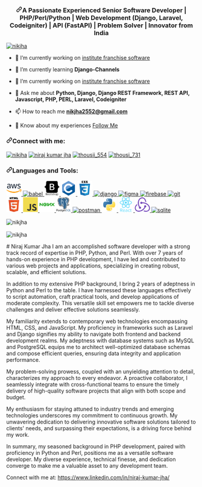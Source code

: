 <div class="Box mt-4 ">
  <div class="Box-body p-4">   
    
<h3 align="center" dir="auto"><a id="user-content-a-passionate-django--php-developer-from-india" class="anchor" aria-hidden="true" tabindex="-1" href="#a-passionate-django--php-developer-from-india"><svg class="octicon octicon-link" viewBox="0 0 16 16" version="1.1" width="16" height="16" aria-hidden="true"><path d="m7.775 3.275 1.25-1.25a3.5 3.5 0 1 1 4.95 4.95l-2.5 2.5a3.5 3.5 0 0 1-4.95 0 .751.751 0 0 1 .018-1.042.751.751 0 0 1 1.042-.018 1.998 1.998 0 0 0 2.83 0l2.5-2.5a2.002 2.002 0 0 0-2.83-2.83l-1.25 1.25a.751.751 0 0 1-1.042-.018.751.751 0 0 1-.018-1.042Zm-4.69 9.64a1.998 1.998 0 0 0 2.83 0l1.25-1.25a.751.751 0 0 1 1.042.018.751.751 0 0 1 .018 1.042l-1.25 1.25a3.5 3.5 0 1 1-4.95-4.95l2.5-2.5a3.5 3.5 0 0 1 4.95 0 .751.751 0 0 1-.018 1.042.751.751 0 0 1-1.042.018 1.998 1.998 0 0 0-2.83 0l-2.5 2.5a1.998 1.998 0 0 0 0 2.83Z"></path></svg></a>A Passionate Experienced Senior Software Developer | PHP/Perl/Python | Web Development (Django, Laravel, Codeigniter) | API (FastAPI) | Problem Solver | Innovator from India</h3>
<p align="left" dir="auto"> <a href="https://github.com/ryo-ma/github-profile-trophy"><img src="https://github-profile-trophy.vercel.app/?username=nikjha" alt="nikjha" data-canonical-src="https://github-profile-trophy.vercel.app/?username=nikjha" style="max-width: 100%;"></a> </p>
<ul dir="auto">
<li>
<p dir="auto">🔭 I’m currently working on <a href="https://github.com/nikjha/institute-franchise-software">institute franchise software</a></p>
</li>
<li>
<p dir="auto">🌱 I’m currently learning <strong>Django-Channels</strong></p>
</li>
<li>
<p dir="auto">🔭 I’m currently working on <a href="https://github.com/nikjha/institute-franchise-software">institute franchise software</a></p>
</li>
<li>
<p dir="auto">💬 Ask me about <strong>Python, Django, Django REST Framework, REST API, Javascript, PHP, PERL, Laravel, Codeigniter</strong></p>
</li>
<li>
<p dir="auto">📫 How to reach me <strong><a href="mailto:nikjha2552@gmail.com">nikjha2552@gmail.com</a></strong></p>
</li>
<li>
<p dir="auto">📄 Know about my experiences <a href="[https://flowcv.me/thouseef](https://www.linkedin.com/in/niraj-kumar-jha/)" rel="nofollow">Follow Me</a></p>
</li>

</ul>
<h3 align="left" dir="auto"><a id="user-content-connect-with-me" class="anchor" aria-hidden="true" tabindex="-1" href="#connect-with-me"><svg class="octicon octicon-link" viewBox="0 0 16 16" version="1.1" width="16" height="16" aria-hidden="true"><path d="m7.775 3.275 1.25-1.25a3.5 3.5 0 1 1 4.95 4.95l-2.5 2.5a3.5 3.5 0 0 1-4.95 0 .751.751 0 0 1 .018-1.042.751.751 0 0 1 1.042-.018 1.998 1.998 0 0 0 2.83 0l2.5-2.5a2.002 2.002 0 0 0-2.83-2.83l-1.25 1.25a.751.751 0 0 1-1.042-.018.751.751 0 0 1-.018-1.042Zm-4.69 9.64a1.998 1.998 0 0 0 2.83 0l1.25-1.25a.751.751 0 0 1 1.042.018.751.751 0 0 1 .018 1.042l-1.25 1.25a3.5 3.5 0 1 1-4.95-4.95l2.5-2.5a3.5 3.5 0 0 1 4.95 0 .751.751 0 0 1-.018 1.042.751.751 0 0 1-1.042.018 1.998 1.998 0 0 0-2.83 0l-2.5 2.5a1.998 1.998 0 0 0 0 2.83Z"></path></svg></a>Connect with me:</h3>
<p align="left" dir="auto">
<a href="https://twitter.com/jhanirajkr" rel="nofollow"><img align="center" src="https://raw.githubusercontent.com/nikjha/github-profile-readme-generator/master/src/images/icons/Social/twitter.svg" alt="nikjha" height="30" width="40" style="max-width: 100%;"></a>
<a href="https://linkedin.com/in/niraj-kumar-jha" rel="nofollow"><img align="center" src="https://raw.githubusercontent.com/nikjha/github-profile-readme-generator/master/src/images/icons/Social/linked-in-alt.svg" alt="niraj kumar jha" height="30" width="40" style="max-width: 100%;"></a>
<a href="https://instagram.com/nikisniraj" rel="nofollow"><img align="center" src="https://raw.githubusercontent.com/nikjha/github-profile-readme-generator/master/src/images/icons/Social/instagram.svg" alt="thousii_554" height="30" width="40" style="max-width: 100%;"></a>
<a href="https://www.leetcode.com/nikjha" rel="nofollow"><img align="center" src="https://raw.githubusercontent.com/nikjha/github-profile-readme-generator/master/src/images/icons/Social/leet-code.svg" alt="thousi_731" height="30" width="40" style="max-width: 100%;"></a>
</p>
<h3 align="left" dir="auto"><a id="user-content-languages-and-tools" class="anchor" aria-hidden="true" tabindex="-1" href="#languages-and-tools"><svg class="octicon octicon-link" viewBox="0 0 16 16" version="1.1" width="16" height="16" aria-hidden="true"><path d="m7.775 3.275 1.25-1.25a3.5 3.5 0 1 1 4.95 4.95l-2.5 2.5a3.5 3.5 0 0 1-4.95 0 .751.751 0 0 1 .018-1.042.751.751 0 0 1 1.042-.018 1.998 1.998 0 0 0 2.83 0l2.5-2.5a2.002 2.002 0 0 0-2.83-2.83l-1.25 1.25a.751.751 0 0 1-1.042-.018.751.751 0 0 1-.018-1.042Zm-4.69 9.64a1.998 1.998 0 0 0 2.83 0l1.25-1.25a.751.751 0 0 1 1.042.018.751.751 0 0 1 .018 1.042l-1.25 1.25a3.5 3.5 0 1 1-4.95-4.95l2.5-2.5a3.5 3.5 0 0 1 4.95 0 .751.751 0 0 1-.018 1.042.751.751 0 0 1-1.042.018 1.998 1.998 0 0 0-2.83 0l-2.5 2.5a1.998 1.998 0 0 0 0 2.83Z"></path></svg></a>Languages and Tools:</h3>
<p align="left" dir="auto"> <a href="https://aws.amazon.com" rel="nofollow"> <img src="https://raw.githubusercontent.com/devicons/devicon/master/icons/amazonwebservices/amazonwebservices-original-wordmark.svg" alt="aws" width="40" height="40" style="max-width: 100%;"> </a> <a href="https://babeljs.io/" rel="nofollow"> <img  alt="babel" width="40" height="40" data-canonical-src="https://www.vectorlogo.zone/logos/babeljs/babeljs-icon.svg" style="max-width: 100%;"> </a> <a href="https://getbootstrap.com" rel="nofollow"> <img src="https://raw.githubusercontent.com/devicons/devicon/master/icons/bootstrap/bootstrap-plain-wordmark.svg" alt="bootstrap" width="40" height="40" style="max-width: 100%;"> </a> <a href="https://www.cprogramming.com/" rel="nofollow"> <img src="https://raw.githubusercontent.com/devicons/devicon/master/icons/c/c-original.svg" alt="c" width="40" height="40" style="max-width: 100%;"> </a> <a href="https://www.w3schools.com/css/" rel="nofollow"> <img src="https://raw.githubusercontent.com/devicons/devicon/master/icons/css3/css3-original-wordmark.svg" alt="css3" width="40" height="40" style="max-width: 100%;"> </a> <a href="https://www.djangoproject.com/" rel="nofollow"> <img alt="django" width="40" height="40" data-canonical-src="https://cdn.worldvectorlogo.com/logos/django.svg" style="max-width: 100%;"> </a> <a href="https://www.figma.com/" rel="nofollow"> <img alt="figma" width="40" height="40" data-canonical-src="https://www.vectorlogo.zone/logos/figma/figma-icon.svg" style="max-width: 100%;"> </a> <a href="https://firebase.google.com/" rel="nofollow"> <img alt="firebase" width="40" height="40" data-canonical-src="https://www.vectorlogo.zone/logos/firebase/firebase-icon.svg" style="max-width: 100%;"> </a> <a href="https://git-scm.com/" rel="nofollow"> <img alt="git" width="40" height="40" data-canonical-src="https://www.vectorlogo.zone/logos/git-scm/git-scm-icon.svg" style="max-width: 100%;"> </a> <a href="https://www.w3.org/html/" rel="nofollow"> <img src="https://raw.githubusercontent.com/devicons/devicon/master/icons/html5/html5-original-wordmark.svg" alt="html5" width="40" height="40" style="max-width: 100%;"> </a> <a href="https://developer.mozilla.org/en-US/docs/Web/JavaScript" rel="nofollow"> <img src="https://raw.githubusercontent.com/devicons/devicon/master/icons/javascript/javascript-original.svg" alt="javascript" width="40" height="40" style="max-width: 100%;"> </a> <a href="https://www.nginx.com" rel="nofollow"> <img src="https://raw.githubusercontent.com/devicons/devicon/master/icons/nginx/nginx-original.svg" alt="nginx" width="40" height="40" style="max-width: 100%;"> </a> <a href="https://www.postgresql.org" rel="nofollow"> <img src="https://raw.githubusercontent.com/devicons/devicon/master/icons/postgresql/postgresql-original-wordmark.svg" alt="postgresql" width="40" height="40" style="max-width: 100%;"> </a> <a href="https://postman.com" rel="nofollow"> <img  alt="postman" width="40" height="40" data-canonical-src="https://www.vectorlogo.zone/logos/getpostman/getpostman-icon.svg" style="max-width: 100%;"> </a> <a href="https://www.python.org" rel="nofollow"> <img src="https://raw.githubusercontent.com/devicons/devicon/master/icons/python/python-original.svg" alt="python" width="40" height="40" style="max-width: 100%;"> </a> <a href="https://reactjs.org/" rel="nofollow"> <img src="https://raw.githubusercontent.com/devicons/devicon/master/icons/react/react-original-wordmark.svg" alt="react" width="40" height="40" style="max-width: 100%;"> </a> <a href="https://redux.js.org" rel="nofollow"> <img src="https://raw.githubusercontent.com/devicons/devicon/master/icons/redux/redux-original.svg" alt="redux" width="40" height="40" style="max-width: 100%;"> </a> <a href="https://www.sqlite.org/" rel="nofollow"> <img alt="sqlite" width="40" height="40" data-canonical-src="https://www.vectorlogo.zone/logos/sqlite/sqlite-icon.svg" style="max-width: 100%;"> </a>  </p>

<p dir="auto">
  <img align="center" src="https://github-readme-stats.vercel.app/api/top-langs?username=nikjha&amp;show_icons=true&amp;locale=en&amp;layout=compact" alt="nikjha" data-canonical-src="https://github-readme-stats.vercel.app/api/top-langs?username=nikjha&amp;show_icons=true&amp;locale=en&amp;layout=compact" style="max-width: 100%;"></a></p>
<p dir="auto">
  
  <img align="center" src="https://github-readme-streak-stats.herokuapp.com/?user=nikjha&amp;" alt="nikjha" data-canonical-src="https://github-readme-streak-stats.herokuapp.com/?user=nikjha&amp;" style="max-width: 100%;"></a></p>
</article>
  </div>
</div>
# Niraj Kumar Jha
I am an accomplished software developer with a strong track record of expertise in PHP, Python, and Perl. With over 7 years of hands-on experience in PHP development, I have led and contributed to various web projects and applications, specializing in creating robust, scalable, and efficient solutions.

In addition to my extensive PHP background, I bring 2 years of adeptness in Python and Perl to the table. I have harnessed these languages effectively to script automation, craft practical tools, and develop applications of moderate complexity. This versatile skill set empowers me to tackle diverse challenges and deliver effective solutions seamlessly.

My familiarity extends to contemporary web technologies encompassing HTML, CSS, and JavaScript. My proficiency in frameworks such as Laravel and Django signifies my ability to navigate both frontend and backend development realms. My adeptness with database systems such as MySQL and PostgreSQL equips me to architect well-optimized database schemas and compose efficient queries, ensuring data integrity and application performance.

My problem-solving prowess, coupled with an unyielding attention to detail, characterizes my approach to every endeavor. A proactive collaborator, I seamlessly integrate with cross-functional teams to ensure the timely delivery of high-quality software projects that align with both scope and budget.

My enthusiasm for staying attuned to industry trends and emerging technologies underscores my commitment to continuous growth. My unwavering dedication to delivering innovative software solutions tailored to clients' needs, and surpassing their expectations, is a driving force behind my work.

In summary, my seasoned background in PHP development, paired with proficiency in Python and Perl, positions me as a versatile software developer. My diverse experience, technical finesse, and dedication converge to make me a valuable asset to any development team.


Connect with me at: https://www.linkedin.com/in/niraj-kumar-jha/




